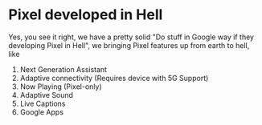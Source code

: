 # Pixel developed in Hell

Yes, you see it right, we have a pretty solid "Do stuff in Google way if they developing Pixel in Hell", we bringing Pixel features up from earth to hell, like

1. Next Generation Assistant
2. Adaptive connectivity (Requires device with 5G Support)
3. Now Playing (Pixel-only)
4. Adaptive Sound
5. Live Captions
6. Google Apps
